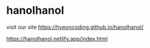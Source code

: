 # hanolhanol

visit our site
https://hyeoncoding.github.io/hanolhanol/

https://hanolhanol.netlify.app/index.html
